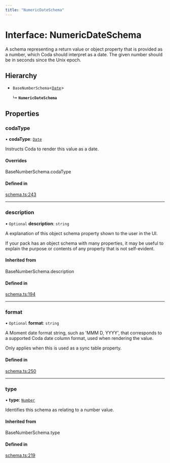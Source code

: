 ```yaml
---
title: "NumericDateSchema"
---
```

# Interface: NumericDateSchema

A schema representing a return value or object property that is provided as a number,
which Coda should interpret as a date. The given number should be in seconds since the Unix epoch.

## Hierarchy

- `BaseNumberSchema`<[`Date`](../enums/ValueHintType.md#date)\>

  ↳ **`NumericDateSchema`**

## Properties

### codaType

• **codaType**: [`Date`](../enums/ValueHintType.md#date)

Instructs Coda to render this value as a date.

#### Overrides

BaseNumberSchema.codaType

#### Defined in

[schema.ts:243](https://github.com/coda/packs-sdk/blob/main/schema.ts#L243)

___

### description

• `Optional` **description**: `string`

A explanation of this object schema property shown to the user in the UI.

If your pack has an object schema with many properties, it may be useful to
explain the purpose or contents of any property that is not self-evident.

#### Inherited from

BaseNumberSchema.description

#### Defined in

[schema.ts:194](https://github.com/coda/packs-sdk/blob/main/schema.ts#L194)

___

### format

• `Optional` **format**: `string`

A Moment date format string, such as 'MMM D, YYYY', that corresponds to a supported Coda date column format,
used when rendering the value.

Only applies when this is used as a sync table property.

#### Defined in

[schema.ts:250](https://github.com/coda/packs-sdk/blob/main/schema.ts#L250)

___

### type

• **type**: [`Number`](../enums/ValueType.md#number)

Identifies this schema as relating to a number value.

#### Inherited from

BaseNumberSchema.type

#### Defined in

[schema.ts:219](https://github.com/coda/packs-sdk/blob/main/schema.ts#L219)
